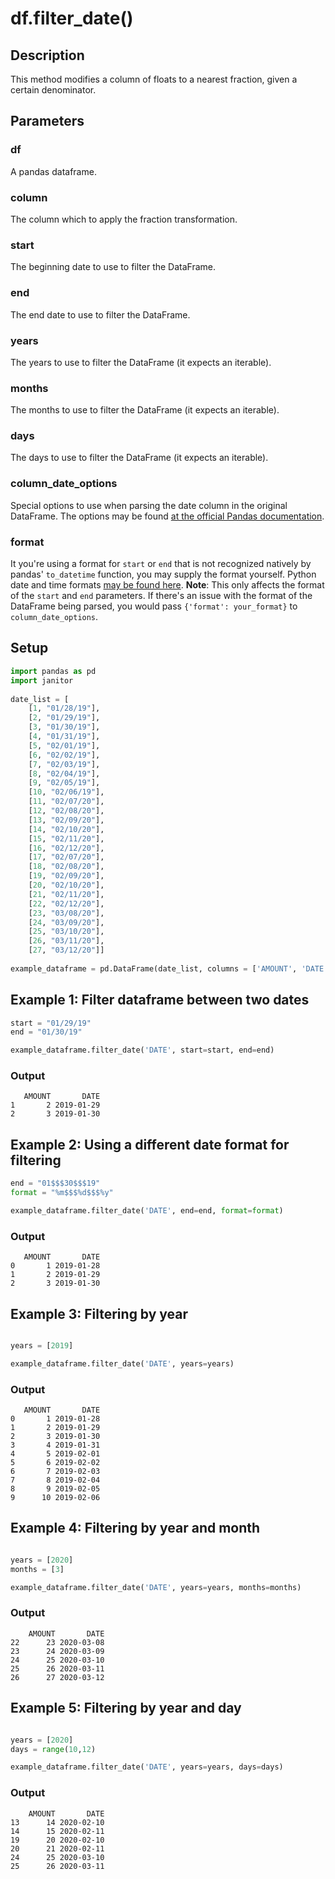 # df.filter_date()

## Description
This method modifies a column of floats to a nearest fraction, given a certain denominator.

## Parameters
### df
A pandas dataframe.
     
### column
The column which to apply the fraction transformation.
     
### start
The beginning date to use to filter the DataFrame. 

### end
The end date to use to filter the DataFrame.
 
### years
The years to use to filter the DataFrame (it expects an iterable).

### months
The months to use to filter the DataFrame (it expects an iterable).

### days
The days to use to filter the DataFrame (it expects an iterable).

### column_date_options
Special options to use when parsing the date column in the original DataFrame. The options may be found [at the official Pandas documentation](https://pandas.pydata.org/pandas-docs/stable/reference/api/pandas.to_datetime.html).

### format
It you're using a format for `start` or `end` that is not recognized natively by pandas' `to_datetime` function, you may supply the format yourself. Python date and time formats [may be found here](http://strftime.org/). 
__Note__: This only affects the format of the `start` and `end` parameters. If there's an issue with the format of the DataFrame being parsed, you would pass `{'format': your_format}` to `column_date_options`.    
  
## Setup
```python
import pandas as pd
import janitor
 
date_list = [
    [1, "01/28/19"],
    [2, "01/29/19"],
    [3, "01/30/19"],
    [4, "01/31/19"],
    [5, "02/01/19"],
    [6, "02/02/19"],
    [7, "02/03/19"],
    [8, "02/04/19"],
    [9, "02/05/19"],
    [10, "02/06/19"],
    [11, "02/07/20"],
    [12, "02/08/20"],
    [13, "02/09/20"],
    [14, "02/10/20"],
    [15, "02/11/20"],
    [16, "02/12/20"],
    [17, "02/07/20"],
    [18, "02/08/20"],
    [19, "02/09/20"],
    [20, "02/10/20"],
    [21, "02/11/20"],
    [22, "02/12/20"],    
    [23, "03/08/20"],
    [24, "03/09/20"],
    [25, "03/10/20"],
    [26, "03/11/20"],
    [27, "03/12/20"]]
    
example_dataframe = pd.DataFrame(date_list, columns = ['AMOUNT', 'DATE'])

```

## Example 1: Filter dataframe between two dates
 ```python
start = "01/29/19"
end = "01/30/19"

example_dataframe.filter_date('DATE', start=start, end=end)
```

### Output

       AMOUNT       DATE
    1       2 2019-01-29
    2       3 2019-01-30

## Example 2: Using a different date format for filtering
 ```python
end = "01$$$30$$$19"
format = "%m$$$%d$$$%y"

example_dataframe.filter_date('DATE', end=end, format=format)
```

### Output

       AMOUNT       DATE
    0       1 2019-01-28
    1       2 2019-01-29
    2       3 2019-01-30

## Example 3: Filtering by year

```python

years = [2019]

example_dataframe.filter_date('DATE', years=years)
```

### Output

       AMOUNT       DATE
    0       1 2019-01-28
    1       2 2019-01-29
    2       3 2019-01-30
    3       4 2019-01-31
    4       5 2019-02-01
    5       6 2019-02-02
    6       7 2019-02-03
    7       8 2019-02-04
    8       9 2019-02-05
    9      10 2019-02-06

## Example 4: Filtering by year and month

```python

years = [2020]
months = [3]

example_dataframe.filter_date('DATE', years=years, months=months)
```

### Output

        AMOUNT       DATE
    22      23 2020-03-08
    23      24 2020-03-09
    24      25 2020-03-10
    25      26 2020-03-11
    26      27 2020-03-12

## Example 5: Filtering by year and day

```python

years = [2020]
days = range(10,12)

example_dataframe.filter_date('DATE', years=years, days=days)
```

### Output

        AMOUNT       DATE
    13      14 2020-02-10
    14      15 2020-02-11
    19      20 2020-02-10
    20      21 2020-02-11
    24      25 2020-03-10
    25      26 2020-03-11
